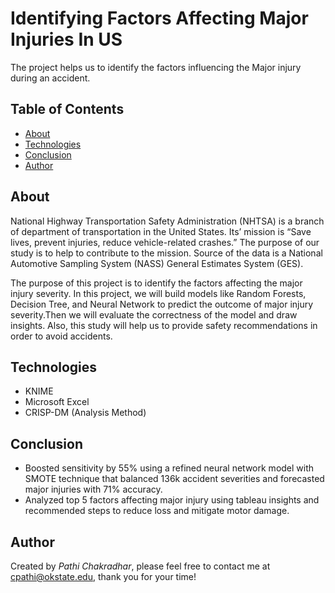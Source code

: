 # Identifying Factors Affecting Major Injuries In US
The project helps us to identify the factors influencing the Major injury during an accident.

## Table of Contents
* [About](#about)
* [Technologies](#technologies)
* [Conclusion](#conclusion)
* [Author](#author)

## About
National Highway Transportation Safety Administration (NHTSA) is a branch of department of transportation in the United States. Its’ mission is “Save lives, prevent injuries, reduce vehicle-related crashes.” The purpose of our study is to help to contribute to the mission. Source of the data is a National Automotive Sampling System (NASS) General Estimates System (GES).

The purpose of this project is to identify the factors affecting the major injury severity. In this project, we will build models like Random Forests, Decision Tree, and Neural Network to predict the outcome of major injury severity.Then we will evaluate the correctness of the model and draw insights. Also, this study will help us to provide safety recommendations in order to avoid accidents.

## Technologies
* KNIME
* Microsoft Excel
* CRISP-DM (Analysis Method)

## Conclusion
* Boosted sensitivity by 55% using a refined neural network model with SMOTE technique that balanced 136k accident severities and forecasted major injuries with 71% accuracy. 
* Analyzed top 5 factors affecting major injury using tableau insights and recommended steps to reduce loss and mitigate motor damage.

## Author
Created by *Pathi Chakradhar*, please feel free to contact me at cpathi@okstate.edu, thank you for your time!
